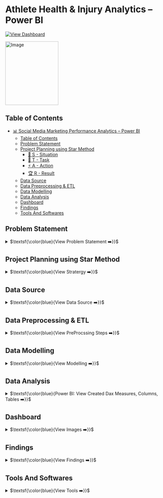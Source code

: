 #  Athlete Health & Injury Analytics – Power BI

[![View Dashboard](https://img.shields.io/badge/View%20Dashboard-%23000000.svg?style=for-the-badge&logo=Codeforces&logoColor=gold)](https://app.powerbi.com/view?r=eyJrIjoiZDA1YTBkMzctMWM0Yy00NTE2LWE4MWItNTc5MTM1MmU5YjRhIiwidCI6IjQ2NTRiNmYxLTBlNDctNDU3OS1hOGExLTAyZmU5ZDk0M2M3YiIsImMiOjl9)


<img width="167" height="200" alt="Image" src="https://github.com/user-attachments/assets/3badf33e-c36c-4088-bb3f-b0ed49e15fac" />


## Table of Contents
- [📊 Social Media Marketing Performance Analytics – Power BI](#-social-media-marketing-performance-analytics--power-bi)
  - [Table of Contents](#table-of-contents)
  - [Problem Statement](#problem-statement)
  - [Project Planning using Star Method](#project-planning-using-star-method)
    - [📝 S - Situation](#-s---situation)
    - [🎯 T - Task](#-t---task)
    - [⚡ A - Action](#-a---action)
    - [🏆 R - Result](#-r---result)
  - [Data Source](#data-source)
  - [Data Preprocessing \& ETL](#data-preprocessing--etl)
  - [Data Modelling](#data-modelling)
  - [Data Analysis](#data-analysis)
  - [Dashboard](#dashboard)
  - [Findings](#findings)
  - [Tools And Softwares](#tools-and-softwares)


## Problem Statement
<details>
<summary>
$\textsf{\color{blue}{View Problem Statement ➡️}}$
</summary><br>

**Problem**

In this Challenge, you will work on Athlete Health & Injury Dataset to help sports organizations minimize downtime, control costs, and enhance player availability through rigorous, data-backed injury management. Doctors, leagues, athletic trainers, and front-office executives - all benefit from granular injury insights to preserve competitive edge and safeguard athlete welfare.

**Challenges:**

- Which types of injuries occur most frequently?
- Which sports or events have the highest rate of injury?
- Are injuries more common in specific athlete age groups or genders?
- How does injury severity vary across different types of sports or positions?
- How long does recovery typically take for various injury types?
- Which treatment methods are most effective for speeding up recovery?
- Do certain coaches or teams have consistently lower injury rates?
- Are there regional differences in injury frequency or severity?
- Does the playing surface or competition level affect injury occurrence?

**Use Case & Main Goal:**

- Tests your ability to model relationships, handle conformed dimensions, and optimize DAX measures.
- Build a portfolio piece that simulates genuine business requirements in a high-stakes, performance-driven sport industry.
- Use-case allows you to craft compelling narratives around player health, financial stewardship, and competitive advantage.

</details>


## Project Planning using Star Method

<details>
<summary>
$\textsf{\color{blue}{View Stratergy ➡️}}$
</summary><br>

- **Understand key KPIs:** Total Engagement, Views, Impressions, Click-Through Rate (CTR), and Engagement Rate.
- **Build hierarchical view:** Platform → Content Category → Post Type → Post-Level Details.
- **Enable drilldowns:** from a high-level overview → campaign analysis → regional performance → content-specific insights.
- **Design dashboards:** clear filters for platform, country, campaign, content type, and date range.

### 📝 S - Situation

Sports organizations were struggling to track and analyze athlete health data at scale. Medical staff, coaches, and management faced the following challenges:

- Rising treatment costs without visibility into drivers.

- Lack of insight into injury causes, vulnerable body parts, and recurrence patterns.

- Difficulty measuring treatment effectiveness and coach impact on recovery.

- Limited ability to compare trends regionally, by sport, or by competition level.

**Context:**

- This project is part of the Athlete Health & Injury Analytics challenge, designed to simulate real-world requirements in the high-stakes sports industry. The ultimate goal is to help organizations minimize downtime, control costs, and enhance player availability through data-backed decisions.

### 🎯 T - Task

The objective was to design and implement a centralized analytics solution that:

- Consolidates raw data from injury logs, treatments, costs, and player details.

- Provides multi-dimensional insights at player, regional, and organizational levels.

- Enables stakeholders (doctors, trainers, coaches, executives) to explore:

    - Most frequent injury types and affected body parts.

    - Recovery timelines by severity, treatment, and sport.

    - Cost trends (MOM, YOY) across treatments and surfaces.

    - Coach and team effectiveness in reducing recovery times.

    - Regional and demographic (age, gender) variations.

### ⚡ A - Action

- Collected and cleaned raw data from injury reports, treatment logs, and cost data.

- Designed a data model with fact and dimension tables (injuries, players, treatments, costs, surfaces, coaches).

- Built an interactive Power BI dashboard with drill-downs by sport, injury type, region, and recovery outcomes.

- Used DAX measures for KPIs like treatment success %, YOY cost change, recovery rate, and coach impact.

- Visualized metrics using maps, bar charts, line graphs, pie charts, and custom visuals Visuals of Zoom Charts.

### 🏆 R - Result

The analytics solution delivered measurable impact:

- Enhanced visibility into injury distribution and treatment costs across 15 countries.

- Identified top sports and body parts prone to injuries, guiding prevention strategies.

- Highlighted most effective treatments and coaches that reduced recovery times.

- Provided strategic insights to reduce costs, lower recurrence rates, and safeguard athlete welfare.

- Built a portfolio-grade dashboard that demonstrates real-world decision support in sports analytics.

</details>


## Data Source
<details>
<summary>
$\textsf{\color{blue}{View Data Source ➡️}}$
</summary><br>

>- **Dataset:** Data Set Provided By [ZoomCharts](https://zoomcharts.com/en/microsoft-power-bi-custom-visuals/challenges/fp20-analytics-august-2025)
>- Injury Dataset: Player-level injury records including type, body part, severity, cause, and event type (competition, training, warm-up).
>- Treatment Dataset: Recovery methods (medication, massage, physiotherapy, surgery), days to recover, and success outcome.
>- Cost Dataset: Treatment costs broken down by sport, surface type (grass, gym floor, ring, etc.), and year.
>- Demographics: Age group, gender, coach assignment, and country-level data.

</details>


## Data Preprocessing & ETL
<details>
<summary>
$\textsf{\color{blue}{View PreProcssing Steps ➡️}}$
</summary><br>

The dataset used for this project followed a Star Schema design, with multiple dimension tables (Players, Clubs, Coaches, Injuries, Treatments, Events, Locations) and a central FactInjuries table. To ensure data quality and usability in Power BI, an ETL pipeline was implemented within Power Query.

**Steps Performed**

**1. Data Ingestion**

- Imported the raw dataset from Excel (Challenge_29_Athlete Health & Injury Dataset (Star Schema).xlsx).

- Each worksheet (DimClub, DimCoach, DimPlayer, DimInjuryType, DimTreatment, DimLocation, DimEvent, FactInjuries) was extracted individually using Excel.Workbook() function.

**3. Header Promotion & Schema Alignment**

- Promoted first row to column headers across all tables.

- Renamed columns where needed to maintain consistency.

- Applied appropriate data types (e.g., text for names, integer for keys, date for injury dates, currency for cost values).

**2. Data Cleaning**

- Removed unnecessary columns (like blank index columns sometimes created by Excel exports).

- Handled missing or null values in cost, recovery days, and outcomes with either replacement (0 for numeric, "Unknown" for categorical) or filtering if irrelevant.

- Standardized categorical fields (e.g., "Minor", "Moderate", "Severe" in DimInjuryType → ensured consistent casing).

**4. Calendar Table Creation**

- Built a dynamic Calendar Table using:
```
 CALENDAR(MIN(FactInjuries[InjuryDate]), MAX(FactInjuries[InjuryDate])).
```

- Enriched with Year, Quarter, Month, Week, and Day attributes to support time intelligence measures (YOY, MOM).

**5. Fact-Dimension Relationships**

- Ensured referential integrity by matching foreign keys in FactInjuries with dimension primary keys (e.g., PlayerDimKey → DimPlayer, ClubDimKey → DimClub).

- Verified one-to-many relationships across the schema.

**6.Data Transformation & Derived Columns**

- Created calculated columns for Age Bins (e.g., <20, 20-30, 30+) and Cost Bins for better filtering.

- Applied conditional transformations to derive severity levels, recurrent injury flags, and treatment outcomes.

✅ After ETL, the dataset was clean, typed, and structured in a Star Schema — enabling efficient DAX calculations for KPIs such as Total Injuries, Avg Recovery Days, Treatment Success %, YOY/MOM comparisons, and Cost Analysis.
</details>


## Data Modelling
<details>
<summary>
$\textsf{\color{blue}{View Modelling ➡️}}$
</summary> <br>

<img width="982" height="664" alt="Image" src="https://github.com/user-attachments/assets/8c3c1b7f-1171-42df-bfc9-a9083726a8b5" /> <br>

**The Athlete Analytics solution is built on a Star Schema, designed to balance performance with analytical flexibility.**

**Fact Table**

FactInjuries → Central transaction table that records every injury incident with key metrics and foreign keys.

- Columns: InjuryID, InjuryDate, CostOfTreatmentEuros, DaysToRecovery, EstimatedDaysAbsent, Cost_Bins.

- Foreign Keys: ClubDimKey, CoachDimKey, EventDimKey, InjuryTypeDimKey, PlayerDimKey, TreatmentDimKey, LocationDimKey, Date (Calendar).



Relationships

- FactInjuries → DimClub (Many-to-One)
Each injury belongs to one club, but a club can have many injuries.

- FactInjuries → DimCoach (Many-to-One)
Each injury is linked to one coach, but a coach may manage many injuries.

- FactInjuries → DimEvent (Many-to-One)
Injuries are tied to events (e.g., training, match), with multiple injuries per event type.

- FactInjuries → DimInjuryType (Many-to-One)
Each injury has one injury type; an injury type can apply to multiple injuries.

- FactInjuries → DimLocation (Many-to-One)
An injury occurs in a single location, but one location can host many injuries.

- FactInjuries → DimPlayer (Many-to-One)
Each injury is recorded for a single player, while players can have multiple injuries.

- FactInjuries → DimTreatment (Many-to-One)
Each injury is treated with a method, but a treatment method may apply to multiple injuries.

- FactInjuries → Calendar (Many-to-One)
Injuries are mapped to a single date, but a date can have many injuries.

</details>


## Data Analysis
<details>
<summary>
$\textsf{\color{blue}{Power BI: View Created Dax Measures, Columns, Tables ➡️}}$
</summary><br>

To derive insights, multiple DAX measures were created in Power BI. These measures enabled tracking of injuries, treatments, recoveries, costs, and regional patterns across athletes. Below is the full set of measures used, categorized by dashboard page.

**Measures:**
**📊 Athlete Health Intelligence (Page 1)**

1. Injury Metrics

```
1. Total Injuries = COUNT(Injury_ID)

2. % Minor Injuries = DIVIDE([Minor Injuries], [Total Injuries])

3. % Moderate Injuries = DIVIDE([Moderate Injuries], [Total Injuries])

4. % Severe Injuries = DIVIDE([Severe Injuries], [Total Injuries])

5. Recurrent Injury Rate = DIVIDE([Recurrent Injuries], [Total Injuries])

6. MOM Injury % = DIVIDE([Total Injuries] - [PM Total Injury], [PM Total Injury])

7. YOY Injury % = DIVIDE([Total Injuries] - [PY Total Injury], [PY Total Injury])

```
2. Recovery Metrics

```
1. Avg Days to Recover = AVERAGE(RecoveryDays)

2. Avg Days Missed per Injury Type = AVERAGE(RecoveryDays)

3. YOY Avg Recovery % = DIVIDE([Avg Days to Recover] - [PY Avg Recovery], [PY Avg Recovery])

```
**👤 Player & Treatment Analytics (Page 2)**

1. Treatment & Player Outcomes

```
1. Unique Players = DISTINCTCOUNT(Player_ID)

2. Treatment Success % = DIVIDE([Fully Recovered], [Total Treatments])

3. Limitation Recovery % = DIVIDE([Recovered with Limitation], [Total Treatments])

4. Retired Players % = DIVIDE([Retired], [Unique Players])     
```
2. Time-Based Measures

```
1. MoM Success % = DIVIDE([Treatment Success %] - [PM Success %], [PM Success %])

2. YOY Success % = DIVIDE([Treatment Success %] - [PY Success %], [PY Success %])
```
3. Coach & Group Impact
```
1. Coach Impact = AVERAGEX(VALUES(Coach), [Avg Days to Recover])

2. Recovery Rate by Gender = CALCULATE([Treatment Success %], FILTER(Players, Players[Gender] = "Male/Female"))

3. Recovery Rate by Age Group = CALCULATE([Treatment Success %], FILTER(Players, Players[AgeGroup]))
```

**💶 Cost & Regional Insights (Page 3)**

1. Cost Metrics

```
1. Total Cost = SUM(Cost)

2. Average Treatment Cost = AVERAGE(Cost)

3. Avg Monthly Cost = AVERAGEX(VALUES(Month), [Total Cost])

4. Avg Treatment Cost per Sport = AVERAGEX(VALUES(Sport), [Total Cost])

5. Running Total Treatment Cost (€) =
CALCULATE([Total Cost], FILTER(ALLSELECTED(Date), Date <= MAX(Date)))
```

2. Time-Based Cost Analysis

```
1. PM Total Cost = CALCULATE([Total Cost], DATEADD(Date[Date], -1, MONTH))

2. PY Total Cost = CALCULATE([Total Cost], DATEADD(Date[Date], -1, YEAR))

3. Total Cost (Latest Month) = CALCULATE([Total Cost], LASTDATE(Date[Date]))

4. Total Cost (Latest Year) = CALCULATE([Total Cost], YEAR(Date[Date]) = MAX(Date[Year]))
```
3. Variance / KPI Metrics

```
1. MOM Cost Change (€) = [Total Cost] - [PM Total Cost]

2. MOM Cost % = DIVIDE([Total Cost] - [PM Total Cost], [PM Total Cost])

3. YOY Cost Change (€) = [Total Cost] - [PY Total Cost]

4. YOY Cost % = DIVIDE([Total Cost] - [PY Total Cost], [PY Total Cost])
```
**🛠 Shared Utility Measures (Across Pages)**

```
1. Count Active Filters = COUNTROWS(ALLSELECTED(Table))

2. Count Active Filters Tooltip =CONCATENATEX(VALUES(Table[FilterName]), Table[FilterName], ", ")
```
</details>

## Dashboard
<details>
<summary>
$\textsf{\color{blue}{View Images ➡️}}$
</summary>

> ### 1. Athlete Health Intelligence

> <a href="https://app.powerbi.com/view?r=eyJrIjoiNWU0MmMyNGQtODFiMS00NzI3LTk1MDMtYWU3OTNlNmE1MjM4IiwidCI6IjQ2NTRiNmYxLTBlNDctNDU3OS1hOGExLTAyZmU5ZDk0M2M3YiIsImMiOjl9" target="_blank"><img width="1200" height="674" alt="Image" src="https://github.com/user-attachments/assets/55b78cd7-d4f9-4a75-aacf-6642dbe37639" />
</a>

> ### 2. Player & Treatment Analytics

> <img width="1213" height="680" alt="Image" src="https://github.com/user-attachments/assets/fa9fcd91-5e34-4553-99b6-68172bdcf08e" />

> ### 3. Cost & Regional Insights 

> <img width="1201" height="676" alt="Image" src="https://github.com/user-attachments/assets/f2777a2e-65fc-43ec-acd3-e9dbf9c87b0b" />

</details>


## Findings
<details>
<summary>
$\textsf{\color{blue}{View Findings ➡️}}$
</summary><br>

1. Injury Trends

- Athletics had the most injuries (3,041 cases).
- Knee injuries were most common (10.8%).
- UK reported the highest injury count (1,071).

2. Recovery Timelines

- Success rate: 79.9% full recovery, 14.9% partial.
- Best treatments: Physiotherapy & medication; surgery less effective.
- Coach impact: Some coaches cut recovery time (e.g., Adélaïde Thomas – 8 days).

3. Cost Trends

- Total cost: €27.7M across all years.
- YOY costs dropped -51.5% (€6.3M → €3.1M).
- Tennis & Football were costliest sports.
- Gym floors & indoor courts drove most treatment expenses.

4. Coach & Team Effectiveness

- Recovery varied by coach and treatment.
- Some coaches directly shortened recovery timelines.
- Coaching style proved as important as medical care.

5. Demographics & Regions

- Males had more injuries (65.5%).
- Females recovered slightly better (83% success rate).
- Younger athletes healed faster than older groups.

</details>


## Tools And Softwares
<details>
<summary>
$\textsf{\color{blue}{View Tools ➡️}}$
</summary><br>

- **Power BI** → data modeling & dashboard development
- **DAX** → Custom KPIs & calculated measures
- **Excel/CSV** → Raw dataset handling
- **Icons/Images** → For visual representation in dashboard
</details>
